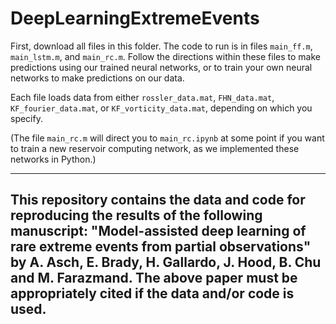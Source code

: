 # DeepLearningExtremeEvents

First, download all files in this folder. The code to run is in files `main_ff.m`, `main_lstm.m`, and `main_rc.m`. Follow the directions within these files to make predictions using our trained neural networks, or to train your own neural networks to make predictions on our data.

Each file loads data from either `rossler_data.mat`, `FHN_data.mat`, `KF_fourier_data.mat`, or `KF_vorticity_data.mat`, depending on which you specify.

(The file `main_rc.m` will direct you to `main_rc.ipynb` at some point if you want to train a new reservoir computing network, as we implemented these networks in Python.) 


-------------------------------------
This repository contains the data and code for reproducing the results of the following manuscript: "Model-assisted deep learning of rare extreme events from partial observations" by A. Asch, E. Brady, H. Gallardo, J. Hood, B. Chu and M. Farazmand. The above paper must be appropriately cited if the data and/or code is used.
-------------------------------------
